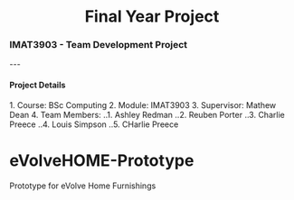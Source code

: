 <center><h1>Final Year Project</h1></center>
<h3>IMAT3903 - Team Development Project</h3>
---
<h4>Project Details</h4>
1. Course: BSc Computing
2. Module: IMAT3903
3. Supervisor: Mathew Dean
4. Team Members:
..1. Ashley Redman
..2. Reuben Porter
..3. Charlie Preece
..4. Louis Simpson
..5. CHarlie Preece


# eVolveHOME-Prototype
Prototype for eVolve Home Furnishings
